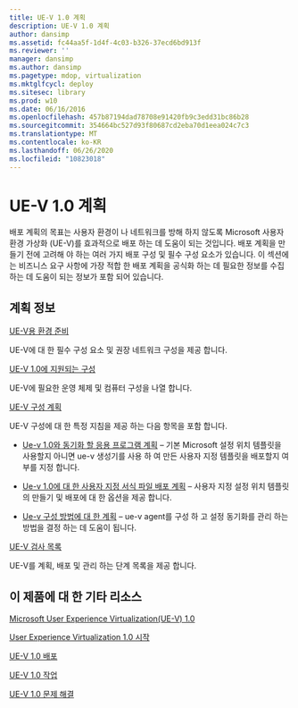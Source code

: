 ```yaml
---
title: UE-V 1.0 계획
description: UE-V 1.0 계획
author: dansimp
ms.assetid: fc44aa5f-1d4f-4c03-b326-37ecd6bd913f
ms.reviewer: ''
manager: dansimp
ms.author: dansimp
ms.pagetype: mdop, virtualization
ms.mktglfcycl: deploy
ms.sitesec: library
ms.prod: w10
ms.date: 06/16/2016
ms.openlocfilehash: 457b87194dad78708e91420fb9c3edd31bc86b28
ms.sourcegitcommit: 354664bc527d93f80687cd2eba70d1eea024c7c3
ms.translationtype: MT
ms.contentlocale: ko-KR
ms.lasthandoff: 06/26/2020
ms.locfileid: "10823018"
---
```

# UE-V 1.0 계획


배포 계획의 목표는 사용자 환경이 나 네트워크를 방해 하지 않도록 Microsoft 사용자 환경 가상화 (UE-V)를 효과적으로 배포 하는 데 도움이 되는 것입니다. 배포 계획을 만들기 전에 고려해 야 하는 여러 가지 배포 구성 및 필수 구성 요소가 있습니다. 이 섹션에는 비즈니스 요구 사항에 가장 적합 한 배포 계획을 공식화 하는 데 필요한 정보를 수집 하는 데 도움이 되는 정보가 포함 되어 있습니다.

## 계획 정보


[UE-V용 환경 준비](preparing-your-environment-for-ue-v.md)

UE-V에 대 한 필수 구성 요소 및 권장 네트워크 구성을 제공 합니다.

[UE-V 1.0에 지원되는 구성](supported-configurations-for-ue-v-10.md)

UE-V에 필요한 운영 체제 및 컴퓨터 구성을 나열 합니다.

[UE-V 구성 계획](planning-for-ue-v-configuration.md)

UE-V 구성에 대 한 특정 지침을 제공 하는 다음 항목을 포함 합니다.

-   [Ue-v 1.0와 동기화 할 응용 프로그램 계획](planning-which-applications-to-synchronize-with-ue-v-10.md) – 기본 Microsoft 설정 위치 템플릿을 사용할지 아니면 ue-v 생성기를 사용 하 여 만든 사용자 지정 템플릿을 배포할지 여부를 지정 합니다.

-   [Ue-v 1.0에 대 한 사용자 지정 서식 파일 배포 계획](planning-for-custom-template-deployment-for-ue-v-10.md) – 사용자 지정 설정 위치 템플릿의 만들기 및 배포에 대 한 옵션을 제공 합니다.

-   [Ue-v 구성 방법에 대 한 계획](planning-for-ue-v-configuration-methods.md) – ue-v agent를 구성 하 고 설정 동기화를 관리 하는 방법을 결정 하는 데 도움이 됩니다.

[UE-V 검사 목록](ue-v-checklist.md)

UE-V를 계획, 배포 및 관리 하는 단계 목록을 제공 합니다.

## 이 제품에 대 한 기타 리소스


[Microsoft User Experience Virtualization(UE-V) 1.0](index.md)

[User Experience Virtualization 1.0 시작](getting-started-with-user-experience-virtualization-10.md)

[UE-V 1.0 배포](deploying-ue-v-10.md)

[UE-V 1.0 작업](operations-for-ue-v-10.md)

[UE-V 1.0 문제 해결](troubleshooting-ue-v-10.md)

 

 





